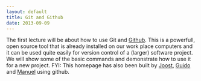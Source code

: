 ```yaml
---
layout: default
title: Git and Github
date: 2013-09-09
---
```


The first lecture will be about how to use Git and [Github]. This is a powerfull, open source tool that is already installed on our work place computers and it can be used quite easily for version control of a (larger) software project. We will show some of the basic commands and demonstrate how to use it for a new project. FYI: This homepage has also been built by [Joost], [Guido] and [Manuel] using github.

[Github]: https://github.com
[Joost]: https://github.com/joostvanzwieten
[Guido]: https://github.com/guidooud
[Manuel]: https://github.com/ManuelMBaumann
